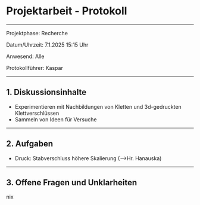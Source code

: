 # Projektarbeit - Protokoll

---

Projektphase: Recherche

Datum/Uhrzeit: 7.1.2025 15:15 Uhr

Anwesend: Alle

Protokollführer: Kaspar

---

## 1. Diskussionsinhalte

- Experimentieren mit Nachbildungen von Kletten und 3d-gedruckten Klettverschlüssen
- Sammeln von Ideen für Versuche

---

## 2. Aufgaben

- Druck: Stabverschluss höhere Skalierung (-->Hr. Hanauska)

---

## 3. Offene Fragen und Unklarheiten

nix
